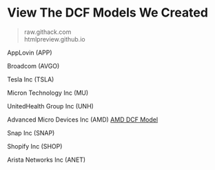 # View The DCF Models We Created
> raw.githack.com <br/>
> htmlpreview.github.io

AppLovin (APP)

Broadcom (AVGO)

Tesla Inc (TSLA)

Micron Technology Inc (MU)

UnitedHealth Group Inc (UNH)

Advanced Micro Devices Inc (AMD) [AMD DCF Model](https://htmlpreview.github.io/?https://github.com/Shoterz/stonkentries/blob/a7c750c927a0fcd62e32dafb0e6eac39fac9b0f8/DCFs/AMD%20yfinance.Ticker%20object%20%3CAMD%3E_fcf_report.html)

Snap Inc (SNAP)

Shopify Inc (SHOP)

Arista Networks Inc (ANET)
